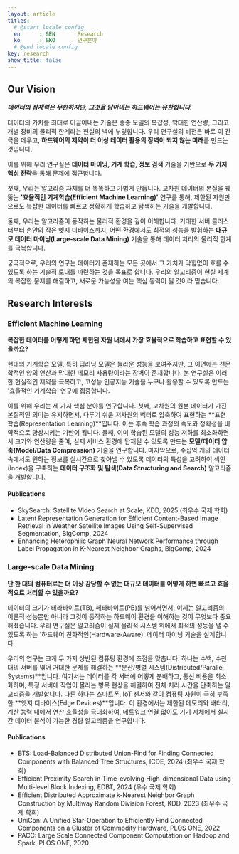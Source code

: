 ```yaml
---
layout: article
titles:
  # @start locale config
  en      : &EN       Research
  ko      : &KO       연구분야
  # @end locale config
key: research
show_title: false
---
```



## Our Vision

***데이터의 잠재력은 무한하지만, 그것을 담아내는 하드웨어는 유한합니다.***

데이터의 가치를 최대로 이끌어내는 기술은 종종 모델의 복잡성, 막대한 연산량, 그리고 개별 장비의 물리적 한계라는 현실의 벽에 부딪힙니다. 우리 연구실의 비전은 바로 이 간극을 메우고, **하드웨어의 제약이 더 이상 데이터 활용의 장벽이 되지 않는 미래**를 만드는 것입니다.

이를 위해 우리 연구실은 **데이터 마이닝, 기계 학습, 정보 검색** 기술을 기반으로 **두 가지 핵심 전략**을 통해 문제에 접근합니다.

첫째, 우리는 알고리즘 자체를 더 똑똑하고 가볍게 만듭니다. 고차원 데이터의 본질을 꿰뚫는 **'효율적인 기계학습(Efficient Machine Learning)'** 연구를 통해, 제한된 자원만으로도 복잡한 데이터를 빠르고 정확하게 학습하고 탐색하는 기술을 개발합니다.

둘째, 우리는 알고리즘이 동작하는 물리적 환경을 깊이 이해합니다. 거대한 서버 클러스터부터 손안의 작은 엣지 디바이스까지, 어떤 환경에서도 최적의 성능을 발휘하는 **대규모 데이터 마이닝(Large-scale Data Mining)** 기술을 통해 데이터 처리의 물리적 한계를 극복합니다.

궁극적으로, 우리의 연구는 데이터가 존재하는 모든 곳에서 그 가치가 막힘없이 흐를 수 있도록 하는 기술적 토대를 마련하는 것을 목표로 합니다. 우리의 알고리즘이 현실 세계의 복잡한 문제를 해결하고, 새로운 가능성을 여는 핵심 동력이 될 것이라 믿습니다.

<!-- 데이터가 세상의 중심이 된 시대, 그 안에 숨겨진 가치는 무한하지만 **데이터의 규모와 복잡성**은 이를 활용하는 데 큰 장벽이 되고 있습니다.

우리 연구실은 **데이터 마이닝, 기계 학습, 정보 검색** 등의 기술을 활용하여 대규모 데이터를 효율적으로 처리하고 분석할 수 있는 확장 가능한 알고리즘을 연구 및 개발합니다.
특히, 모델 압축, 표현 학습 등을 통해 복잡한 데이터를 효과적으로 학습시키는 **Efficient Machine Learning** 분야와 분산/병렬 시스템이나 엣지 디바이스와 같은 제약된 환경에서 대규모 데이터를 빠르게 처리하는 **Large-scale Data Mining** 분야에 집중합니다.

우리의 목표는 단순히 빠른 알고리즘을 넘어, 하드웨어와 같은 물리적 제약 없이 누구나 데이터의 잠재력을 최대로 이끌어내는 기술적 토대를 마련하는 것입니다.
이를 통해 현실 세계의 복잡한 문제 해결에 기여하고 데이터 기반 혁신을 선도하고자 합니다. -->


## Research Interests

### Efficient Machine Learning

**복잡한 데이터를 어떻게 하면 제한된 자원 내에서 가장 효율적으로 학습하고 표현할 수 있을까요?**

현대의 기계학습 모델, 특히 딥러닝 모델은 놀라운 성능을 보여주지만, 그 이면에는 천문학적인 양의 연산과 막대한 메모리 사용량이라는 장벽이 존재합니다.
본 연구실은 이러한 현실적인 제약을 극복하고, 고성능 인공지능 기술을 누구나 활용할 수 있도록 만드는 '효율적인 기계학습' 연구에 집중합니다.

이를 위해 우리는 세 가지 핵심 분야를 연구합니다.
첫째, 고차원의 원본 데이터가 가진 본질적인 의미는 유지하면서, 다루기 쉬운 저차원의 벡터로 압축하여 표현하는 **표현 학습(Representation Learning)**입니다. 이는 후속 학습 과정의 속도와 정확성을 비약적으로 향상시키는 기반이 됩니다.
둘째, 이미 학습된 모델의 성능 저하를 최소화하면서 크기와 연산량을 줄여, 실제 서비스 환경에 탑재될 수 있도록 만드는 **모델/데이터 압축(Model/Data Compression)** 기술을 연구합니다.
마지막으로, 수십억 개의 데이터 속에서도 원하는 정보를 실시간으로 찾아낼 수 있도록 데이터의 특성을 고려하여 색인(Index)을 구축하는 **데이터 구조화 및 탐색(Data Structuring and Search)** 알고리즘을 개발합니다.

#### Publications
- SkySearch: Satellite Video Search at Scale, KDD, 2025 (최우수 국제 학회)
- Latent Representation Generation for Efficient Content-Based Image Retrieval in Weather Satellite Images Using Self-Supervised Segmentation, BigComp, 2024
- Enhancing Heterophilic Graph Neural Network Performance through Label Propagation in K-Nearest Neighbor Graphs, BigComp, 2024

### Large-scale Data Mining

**단 한 대의 컴퓨터로는 더 이상 감당할 수 없는 대규모 데이터를 어떻게 하면 빠르고 효율적으로 처리할 수 있을까요?**

데이터의 크기가 테라바이트(TB), 페타바이트(PB)를 넘어서면서, 이제는 알고리즘의 이론적 성능뿐만 아니라 그것이 동작하는 하드웨어 환경을 이해하는 것이 무엇보다 중요해졌습니다. 우리 연구실은 알고리즘이 실제 물리적 시스템 위에서 최적의 성능을 낼 수 있도록 하는 '하드웨어 친화적인(Hardware-Aware)' 데이터 마이닝 기술을 설계합니다.

우리의 연구는 크게 두 가지 상반된 컴퓨팅 환경에 초점을 맞춥니다. 하나는 수백, 수천 대의 서버를 엮어 거대한 문제를 해결하는 **분산/병렬 시스템(Distributed/Parallel Systems)**입니다. 여기서는 데이터를 각 서버에 어떻게 분배하고, 통신 비용을 최소화하며, 특정 서버에 작업이 몰리는 병목 현상을 해결하여 전체 처리 시간을 단축하는 알고리즘을 개발합니다.
다른 하나는 스마트폰, IoT 센서와 같이 컴퓨팅 자원이 극히 부족한 **엣지 디바이스(Edge Devices)**입니다. 이 환경에서는 제한된 메모리와 배터리, 계산 능력 내에서 연산 효율성을 극대화하여, 네트워크 연결 없이도 기기 자체에서 실시간 데이터 분석이 가능한 경량 알고리즘을 연구합니다.


#### Publications
- BTS: Load-Balanced Distributed Union-Find for Finding Connected Components with Balanced Tree Structures, ICDE, 2024 (최우수 국제 학회)
- Efficient Proximity Search in Time-evolving High-dimensional Data using Multi-level Block Indexing, EDBT, 2024 (우수 국제 학회)
- Efficient Distributed Approximate k-Nearest Neighbor Graph Construction by Multiway Random Division Forest, KDD, 2023 (최우수 국제 학회)
- UniCon: A Unified Star-Operation to Efficiently Find Connected Components on a Cluster of Commodity Hardware, PLOS ONE, 2022
- PACC: Large Scale Connected Component Computation on Hadoop and Spark, PLOS ONE, 2020
